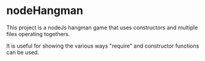 # nodeHangman


This project is a nodeJs hangman game that uses constructors and multiple files operating togethers. 

 It is useful for showing the various ways "require" and constructor functions can be used.

